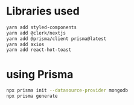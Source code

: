 # Libraries used

```bash
yarn add styled-components
yarn add @clerk/nextjs
yarn add @prisma/client prisma@latest
yarn add axios
yarn add react-hot-toast
```

# using Prisma

```bash
npx prisma init --datasource-provider mongodb
npx prisma generate
```
